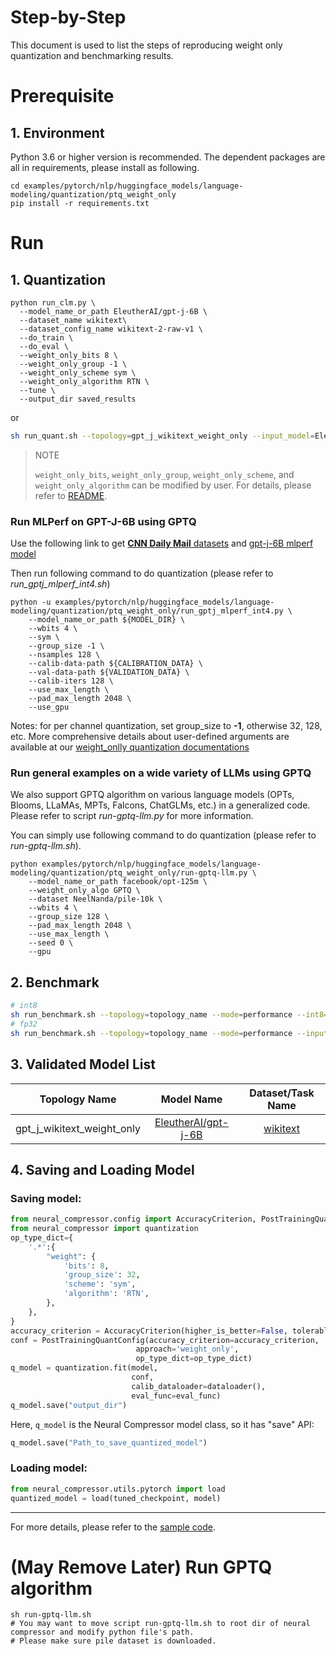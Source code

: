 Step-by-Step
============

This document is used to list the steps of reproducing weight only quantization and benchmarking results.

# Prerequisite
## 1. Environment
Python 3.6 or higher version is recommended.
The dependent packages are all in requirements, please install as following.
```shell
cd examples/pytorch/nlp/huggingface_models/language-modeling/quantization/ptq_weight_only
pip install -r requirements.txt
```

# Run
## 1. Quantization
```shell
python run_clm.py \
  --model_name_or_path EleutherAI/gpt-j-6B \
  --dataset_name wikitext\
  --dataset_config_name wikitext-2-raw-v1 \
  --do_train \
  --do_eval \
  --weight_only_bits 8 \
  --weight_only_group -1 \
  --weight_only_scheme sym \
  --weight_only_algorithm RTN \
  --tune \
  --output_dir saved_results
```
or
```bash
sh run_quant.sh --topology=gpt_j_wikitext_weight_only --input_model=EleutherAI/gpt-j-6B --weight_only_bits=8 --weight_only_group=-1 --weight_only_scheme=sym --weight_only_algorithm=RTN
```

> NOTE
>
> `weight_only_bits`, `weight_only_group`, `weight_only_scheme`, and `weight_only_algorithm` can be modified by user. For details, please refer to [README](../../../../../../../docs/source/quantization_weight_only.md).

### Run MLPerf on GPT-J-6B using GPTQ
Use the following link to get
[**CNN Daily Mail** datasets](https://github.com/intel-innersource/frameworks.ai.benchmarking.mlperf.submission.inference-submission-v3-1/tree/master/closed/Intel/code/gpt-j/pytorch-cpu#download-and-prepare-dataset)
and [gpt-j-6B mlperf model](https://github.com/mlcommons/inference/tree/master/language/gpt-j#download-gpt-j-model)

Then run following command to do quantization (please refer to *run_gptj_mlperf_int4.sh*)
```shell
python -u examples/pytorch/nlp/huggingface_models/language-modeling/quantization/ptq_weight_only/run_gptj_mlperf_int4.py \
    --model_name_or_path ${MODEL_DIR} \
    --wbits 4 \
    --sym \
    --group_size -1 \
    --nsamples 128 \
    --calib-data-path ${CALIBRATION_DATA} \
    --val-data-path ${VALIDATION_DATA} \
    --calib-iters 128 \
    --use_max_length \
    --pad_max_length 2048 \
    --use_gpu
```
Notes: for per channel quantization, set group_size to **-1**, otherwise 32, 128, etc. More comprehensive details about user-defined arguments are available at our [weight_onlly quantization documentations](https://github.com/intel/neural-compressor/blob/master/docs/source/quantization_weight_only.md#quantization-capability)

### Run general examples on a wide variety of LLMs using GPTQ
We also support GPTQ algorithm on various language models (OPTs, Blooms, LLaMAs, MPTs, Falcons, ChatGLMs, etc.) in a generalized code. Please refer to script *run-gptq-llm.py* for more information.

You can simply use following command to do quantization (please refer to *run-gptq-llm.sh*).
```shell
python examples/pytorch/nlp/huggingface_models/language-modeling/quantization/ptq_weight_only/run-gptq-llm.py \
    --model_name_or_path facebook/opt-125m \
    --weight_only_algo GPTQ \
    --dataset NeelNanda/pile-10k \
    --wbits 4 \
    --group_size 128 \
    --pad_max_length 2048 \
    --use_max_length \
    --seed 0 \
    --gpu
```

## 2. Benchmark
```bash
# int8
sh run_benchmark.sh --topology=topology_name --mode=performance --int8=true --input_model=model_name_or_path  --config=saved_results
# fp32
sh run_benchmark.sh --topology=topology_name --mode=performance --input_model=model_name_or_path
```
## 3. Validated Model List
<table>
<thead>
  <tr>
    <th>Topology Name</th>
    <th>Model Name</th>
    <th>Dataset/Task Name</th>
  </tr>
</thead>
<tbody align="center">
  <tr>
    <td>gpt_j_wikitext_weight_only</td>
    <td><a href="https://huggingface.co/EleutherAI/gpt-j-6B">EleutherAI/gpt-j-6B</a></td>
    <td><a href="https://huggingface.co/datasets/wikitext">wikitext</a></td>
  </tr>
</tbody>
</table>

## 4. Saving and Loading Model
### Saving model:
```python
from neural_compressor.config import AccuracyCriterion, PostTrainingQuantConfig
from neural_compressor import quantization
op_type_dict={
    '.*':{
        "weight": {
            'bits': 8,
            'group_size': 32,
            'scheme': 'sym', 
            'algorithm': 'RTN', 
        },
    },
}
accuracy_criterion = AccuracyCriterion(higher_is_better=False, tolerable_loss=0.01)
conf = PostTrainingQuantConfig(accuracy_criterion=accuracy_criterion,
                            approach='weight_only',
                            op_type_dict=op_type_dict)
q_model = quantization.fit(model,
                           conf,
                           calib_dataloader=dataloader(),
                           eval_func=eval_func)
q_model.save("output_dir")
```
Here, `q_model` is the Neural Compressor model class, so it has "save" API:

```python
q_model.save("Path_to_save_quantized_model")
```
### Loading model:
```python
from neural_compressor.utils.pytorch import load
quantized_model = load(tuned_checkpoint, model)
```
--------

For more details, please refer to the [sample code](./run_clm.py).

# (May Remove Later) Run GPTQ algorithm
```
sh run-gptq-llm.sh
# You may want to move script run-gptq-llm.sh to root dir of neural compressor and modify python file's path.
# Please make sure pile dataset is downloaded.
```
